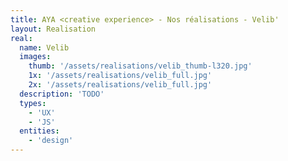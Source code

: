 ```yaml
---
title: AYA <creative experience> - Nos réalisations - Velib'
layout: Realisation
real:
  name: Velib
  images:
    thumb: '/assets/realisations/velib_thumb-l320.jpg'
    1x: '/assets/realisations/velib_full.jpg'
    2x: '/assets/realisations/velib_full.jpg'
  description: 'TODO'
  types:
    - 'UX'
    - 'JS'
  entities:
    - 'design'
---
```

